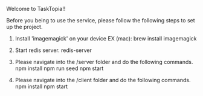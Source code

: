 Welcome to TaskTopia!!

Before you being to use the service, please follow the following steps to set up the project.

1. Install 'imagemagick' on your device
    EX (mac): brew install imagemagick

2. Start redis server.
    redis-server

3. Please navigate into the /server folder and do the following commands.
    npm install
    npm run seed
    npm start

4. Please navigate into the /client folder and do the following commands.
    npm install
    npm start
